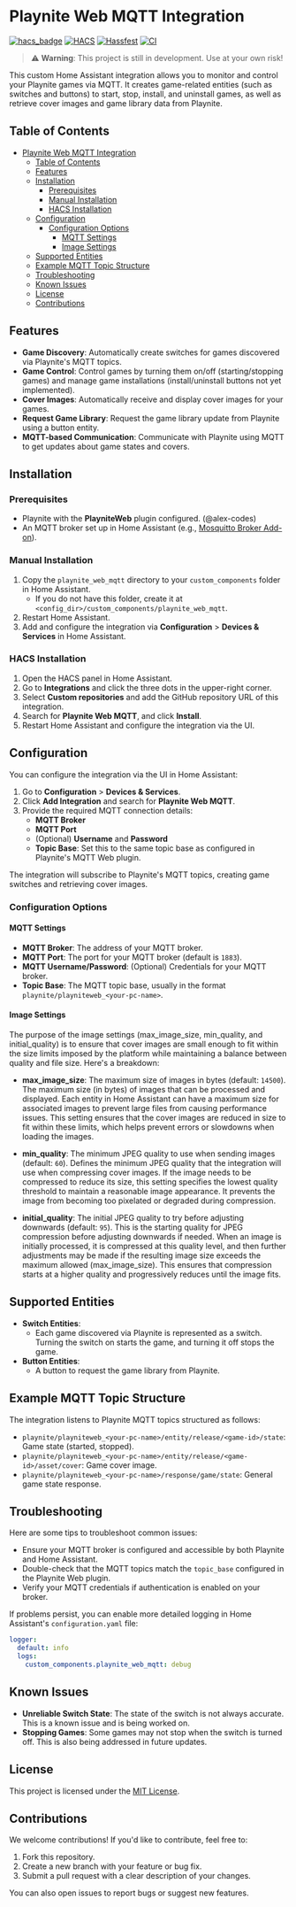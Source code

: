 
# Playnite Web MQTT Integration

[![hacs_badge](https://img.shields.io/badge/HACS-Custom-orange.svg)](https://hacs.xyz/)
[![HACS](https://github.com/cvele/playnite_web_mqtt/actions/workflows/validate_hacs.yml/badge.svg)](https://github.com/cvele/playnite_web_mqtt/actions/workflows/validate_hacs.yml)
[![Hassfest](https://github.com/cvele/playnite_web_mqtt/actions/workflows/validate_hassfest.yml/badge.svg)](https://github.com/cvele/playnite_web_mqtt/actions/workflows/validate_hassfest.yml)
[![CI](https://github.com/cvele/playnite_web_mqtt/actions/workflows/ci-checks.yml/badge.svg)](https://github.com/cvele/playnite_web_mqtt/actions/workflows/ci-checks.yml)

> ⚠️ **Warning**: This project is still in development. Use at your own risk!

This custom Home Assistant integration allows you to monitor and control your Playnite games via MQTT. It creates game-related entities (such as switches and buttons) to start, stop, install, and uninstall games, as well as retrieve cover images and game library data from Playnite.

## Table of Contents
- [Playnite Web MQTT Integration](#playnite-web-mqtt-integration)
  - [Table of Contents](#table-of-contents)
  - [Features](#features)
  - [Installation](#installation)
    - [Prerequisites](#prerequisites)
    - [Manual Installation](#manual-installation)
    - [HACS Installation](#hacs-installation)
  - [Configuration](#configuration)
    - [Configuration Options](#configuration-options)
      - [MQTT Settings](#mqtt-settings)
      - [Image Settings](#image-settings)
  - [Supported Entities](#supported-entities)
  - [Example MQTT Topic Structure](#example-mqtt-topic-structure)
  - [Troubleshooting](#troubleshooting)
  - [Known Issues](#known-issues)
  - [License](#license)
  - [Contributions](#contributions)

## Features

- **Game Discovery**: Automatically create switches for games discovered via Playnite's MQTT topics.
- **Game Control**: Control games by turning them on/off (starting/stopping games) and manage game installations (install/uninstall buttons not yet implemented).
- **Cover Images**: Automatically receive and display cover images for your games.
- **Request Game Library**: Request the game library update from Playnite using a button entity.
- **MQTT-based Communication**: Communicate with Playnite using MQTT to get updates about game states and covers.

## Installation

### Prerequisites
- Playnite with the **PlayniteWeb** plugin configured. (@alex-codes)
- An MQTT broker set up in Home Assistant (e.g., [Mosquitto Broker Add-on](https://www.home-assistant.io/addons/mosquitto/)).

### Manual Installation
1. Copy the `playnite_web_mqtt` directory to your `custom_components` folder in Home Assistant.
   - If you do not have this folder, create it at `<config_dir>/custom_components/playnite_web_mqtt`.
2. Restart Home Assistant.
3. Add and configure the integration via **Configuration** > **Devices & Services** in Home Assistant.

### HACS Installation
1. Open the HACS panel in Home Assistant.
2. Go to **Integrations** and click the three dots in the upper-right corner.
3. Select **Custom repositories** and add the GitHub repository URL of this integration.
4. Search for **Playnite Web MQTT**, and click **Install**.
5. Restart Home Assistant and configure the integration via the UI.

## Configuration

You can configure the integration via the UI in Home Assistant:
1. Go to **Configuration** > **Devices & Services**.
2. Click **Add Integration** and search for **Playnite Web MQTT**.
3. Provide the required MQTT connection details:
   - **MQTT Broker**
   - **MQTT Port**
   - (Optional) **Username** and **Password**
   - **Topic Base**: Set this to the same topic base as configured in Playnite's MQTT Web plugin.

The integration will subscribe to Playnite's MQTT topics, creating game switches and retrieving cover images.

### Configuration Options

#### MQTT Settings

- **MQTT Broker**: The address of your MQTT broker.
- **MQTT Port**: The port for your MQTT broker (default is `1883`).
- **MQTT Username/Password**: (Optional) Credentials for your MQTT broker.
- **Topic Base**: The MQTT topic base, usually in the format `playnite/playniteweb_<your-pc-name>`.

#### Image Settings

The purpose of the image settings (max_image_size, min_quality, and initial_quality) is to ensure that cover images are small enough to fit within the size limits imposed by the platform while maintaining a balance between quality and file size. Here's a breakdown:

- **max_image_size**: The maximum size of images in bytes (default: `14500`).
  The maximum size (in bytes) of images that can be processed and displayed. Each entity in Home Assistant can have a maximum size for associated images to prevent large files from causing performance issues. This setting ensures that the cover images are reduced in size to fit within these limits, which helps prevent errors or slowdowns when loading the images.

- **min_quality**: The minimum JPEG quality to use when sending images (default: `60`).
  Defines the minimum JPEG quality that the integration will use when compressing cover images. If the image needs to be compressed to reduce its size, this setting specifies the lowest quality threshold to maintain a reasonable image appearance. It prevents the image from becoming too pixelated or degraded during compression.

- **initial_quality**: The initial JPEG quality to try before adjusting downwards (default: `95`).
  This is the starting quality for JPEG compression before adjusting downwards if needed. When an image is initially processed, it is compressed at this quality level, and then further adjustments may be made if the resulting image size exceeds the maximum allowed (max_image_size). This ensures that compression starts at a higher quality and progressively reduces until the image fits.

## Supported Entities

- **Switch Entities**:
  - Each game discovered via Playnite is represented as a switch. Turning the switch on starts the game, and turning it off stops the game.
- **Button Entities**:
  - A button to request the game library from Playnite.

## Example MQTT Topic Structure

The integration listens to Playnite MQTT topics structured as follows:

- `playnite/playniteweb_<your-pc-name>/entity/release/<game-id>/state`: Game state (started, stopped).
- `playnite/playniteweb_<your-pc-name>/entity/release/<game-id>/asset/cover`: Game cover image.
- `playnite/playniteweb_<your-pc-name>/response/game/state`: General game state response.

## Troubleshooting

Here are some tips to troubleshoot common issues:

- Ensure your MQTT broker is configured and accessible by both Playnite and Home Assistant.
- Double-check that the MQTT topics match the `topic_base` configured in the Playnite Web plugin.
- Verify your MQTT credentials if authentication is enabled on your broker.

If problems persist, you can enable more detailed logging in Home Assistant's `configuration.yaml` file:

```yaml
logger:
  default: info
  logs:
    custom_components.playnite_web_mqtt: debug
```

## Known Issues

- **Unreliable Switch State**: The state of the switch is not always accurate. This is a known issue and is being worked on.
- **Stopping Games**: Some games may not stop when the switch is turned off. This is also being addressed in future updates.

## License

This project is licensed under the [MIT License](LICENSE).

## Contributions

We welcome contributions! If you'd like to contribute, feel free to:

1. Fork this repository.
2. Create a new branch with your feature or bug fix.
3. Submit a pull request with a clear description of your changes.

You can also open issues to report bugs or suggest new features.
